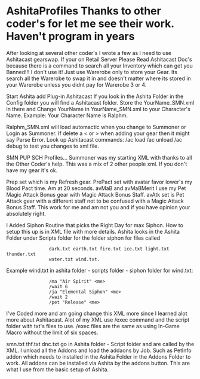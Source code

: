 # AshitaProfiles Thanks to other coder's for let me see their work. Haven't program in years
After looking at several other coder's I wrote a few as I need to use Ashitacast gearswap.
If your on Retail Server Please Read Ashitacast Doc's because there is a command to search all
your Inventory which can get you Banned!!! I don't use it! Just use Warerobe only to store your
Gear. Its search all the Warerobe to swap it in and doesn't matter where its stored in your
Warerobe unless you didnt pay for Warerobe 3 or 4. 

Start Ashita add Plug-in Ashitacast
If you look in the Ashita Folder in the Config folder
you will find a Ashitacast folder. Store the YourName_SMN.xml
in there and Change YourName in YourName_SMN.xml to your
Character's Name. Example: Your Character Name is Ralphm.

Ralphm_SMN.xml will load automactic when you change to Summoner
or Login as Summoner. If delete a < or > when adding your gear
then it might say Parse Error. Look up Ashitacast commands:
/ac load
/ac unload
/ac debug
to test you changes to xml file.

SMN PUP SCH Profiles...
Summoner was my starting XML with thanks to all the Other Coder's help. This was a mix of 2 other people xml.
If you don't have my gear it's ok.

Prep set which is my Refresh gear. 
PrePact set with avatar favor lower's my Blood Pact time. Am at 20 seconds.
avMaB and avMaBMerit I use my Pet Magic Attack Bonus gear with Magic Attack Bonus Staff.
avAtk set is Pet Attack gear with a different staff not to be confused with a Magic Attack Bonus Staff.
This work for me and am not you and if you have opinion your absolutely right.

I Added Siphon Routine that picks the Right Day for max Siphon. 
How to setup this up is in XML file with more details.
					Ashita looks in the Ashita Folder under Scripts folder
					for the folder siphon for files called
					
					dark.txt earth.txt fire.txt ice.txt light.txt thunder.txt 
					water.txt wind.txt. 
					
  Example wind.txt in ashita folder - scripts folder - siphon folder for wind.txt:
					
					/ma "Air Spirit" <me>
					/wait 6
					/ja "Elemental Siphon" <me>
					/wait 2
					/pet "Release" <me>

I've Coded more and am going change this XML more since I learned alot more about Ashitacast.
Alot of my XML use /exec command and the script folder with txt's files to use. /exec files
are the same as using In-Game Macro without the limit of six spaces.

smn.txt thf.txt dnc.txt go in Ashita folder - Script folder and are called by the XML.
I unload all the Addons and load the addaons by Job. Such as PetInfo addon which needs
to installed in the Ashita Folder in the Addons Folder to work. All addons can be installed
via Ashita by the addons button. This are what I use from the basic setup of Ashita.
